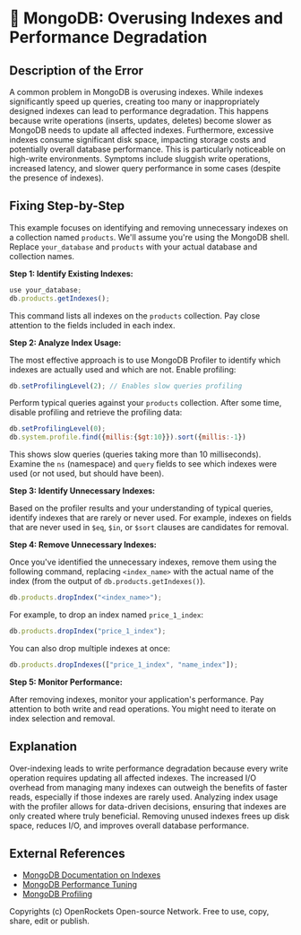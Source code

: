 # 🐞 MongoDB: Overusing Indexes and Performance Degradation


## Description of the Error

A common problem in MongoDB is overusing indexes. While indexes significantly speed up queries, creating too many or inappropriately designed indexes can lead to performance degradation.  This happens because write operations (inserts, updates, deletes) become slower as MongoDB needs to update all affected indexes.  Furthermore, excessive indexes consume significant disk space, impacting storage costs and potentially overall database performance. This is particularly noticeable on high-write environments.  Symptoms include sluggish write operations, increased latency, and slower query performance in some cases (despite the presence of indexes).


## Fixing Step-by-Step

This example focuses on identifying and removing unnecessary indexes on a collection named `products`. We'll assume you're using the MongoDB shell.  Replace `your_database` and `products` with your actual database and collection names.


**Step 1: Identify Existing Indexes:**

```javascript
use your_database;
db.products.getIndexes();
```

This command lists all indexes on the `products` collection.  Pay close attention to the fields included in each index.


**Step 2: Analyze Index Usage:**

The most effective approach is to use MongoDB Profiler to identify which indexes are actually used and which are not.  Enable profiling:

```javascript
db.setProfilingLevel(2); // Enables slow queries profiling
```

Perform typical queries against your `products` collection. After some time, disable profiling and retrieve the profiling data:

```javascript
db.setProfilingLevel(0);
db.system.profile.find({millis:{$gt:10}}).sort({millis:-1})
```

This shows slow queries (queries taking more than 10 milliseconds). Examine the `ns` (namespace) and `query` fields to see which indexes were used (or not used, but should have been).


**Step 3: Identify Unnecessary Indexes:**

Based on the profiler results and your understanding of typical queries, identify indexes that are rarely or never used. For example, indexes on fields that are never used in `$eq`, `$in`, or `$sort` clauses are candidates for removal.


**Step 4: Remove Unnecessary Indexes:**

Once you've identified the unnecessary indexes, remove them using the following command, replacing `<index_name>` with the actual name of the index (from the output of `db.products.getIndexes()`).

```javascript
db.products.dropIndex("<index_name>");
```

For example, to drop an index named `price_1_index`:

```javascript
db.products.dropIndex("price_1_index");
```

You can also drop multiple indexes at once:

```javascript
db.products.dropIndexes(["price_1_index", "name_index"]);
```


**Step 5: Monitor Performance:**

After removing indexes, monitor your application's performance. Pay attention to both write and read operations. You might need to iterate on index selection and removal.


## Explanation

Over-indexing leads to write performance degradation because every write operation requires updating all affected indexes.  The increased I/O overhead from managing many indexes can outweigh the benefits of faster reads, especially if those indexes are rarely used.  Analyzing index usage with the profiler allows for data-driven decisions, ensuring that indexes are only created where truly beneficial. Removing unused indexes frees up disk space, reduces I/O, and improves overall database performance.

## External References

* [MongoDB Documentation on Indexes](https://www.mongodb.com/docs/manual/indexes/)
* [MongoDB Performance Tuning](https://www.mongodb.com/docs/manual/administration/performance/)
* [MongoDB Profiling](https://www.mongodb.com/docs/manual/tutorial/profile-operations/)


Copyrights (c) OpenRockets Open-source Network. Free to use, copy, share, edit or publish.

